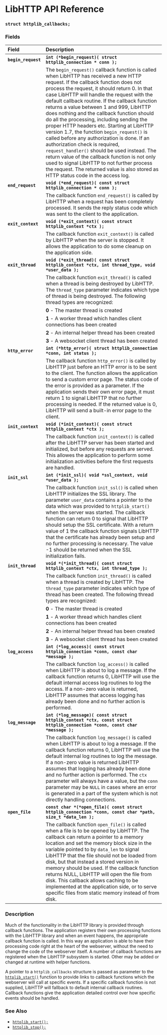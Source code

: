 # LibHTTP API Reference

### `struct httplib_callbacks;`

### Fields

| Field | Description |
| :--- | :--- |
|**`begin_request`**|**`int (*begin_request)( struct httplib_connection * conn );`**|
| |The `begin_request()` callback function is called when LibHTTP has received a new HTTP request. If the callback function does not process the request, it should return 0. In that case LibHTTP will handle the request with the default callback routine. If the callback function returns a value between 1 and 999, LibHTTP does nothing and the callback function should do all the processing, including sending the proper HTTP headers etc. Starting at LibHTTP version 1.7, the function `begin_request()` is called before any authorization is done. If an authorization check is required, `request_handler()` should be used instead. The return value of the callback function is not only used to signal LibHTTP to not further process the request. The returned value is also stored as HTTP status code in the access log. |
|**`end_request`**|**`void (*end_request)( const struct httplib_connection * conn );`**|
| |The callback function `end_request()` is called by LibHTTP when a request has been completely processed. It sends the reply status code which was sent to the client to the application.|
|**`exit_context`**|**`void (*exit_context)( const struct httplib_context *ctx );`**|
| |The callback function `exit_context()` is called by LibHTTP when the server is stopped. It allows the application to do some cleanup on the application side.|
|**`exit_thread`**|**`void (*exit_thread)( const struct httplib_context *ctx, int thread_type, void *user_data );`**|
| |The callback function `exit_thread()` is called when a thread is being destroyed by LibHTTP. The `thread_type` parameter indicates which type of thread is being destroyed. The following thread types are recognized:|
| |**0** - The master thread is created |
| |**1** - A worker thread which handles client connections has been created|
| |**2** - An internal helper thread has been created|
| |**3** - A websocket client thread has been created|
|**`http_error`**|**`int (*http_error)( struct httplib_connection *conn, int status );`**|
| |The callback function `http_error()` is called by LibHTTP just before an HTTP error is to be sent to the client. The function allows the application to send a custom error page. The status code of the error is provided as a parameter. If the application sends their own error page, it must return 1 to signal LibHTTP that no further processing is needed. If the returned value is 0, LibHTTP will send a built-in error page to the client.|
|**`init_context`**|**`void (*init_context)( const struct httplib_context *ctx );`**|
| |The callback function `init_context()` is called after the LibHTTP server has been started and initialized, but before any requests are served. This allowes the application to perform some initialization activities before the first requests are handled.|
|**`init_ssl`**|**`int (*init_ssl)( void *ssl_context, void *user_data );`**|
| |The callback function `init_ssl()` is called when LibHTTP initializes the SSL library. The parameter `user_data` contains a pointer to the data which was provided to `httplib_start()` when the server was started. The callback function can return 0 to signal that LibHTTP should setup the SSL certificate. With a return value of 1 the callback function signals LibHTTP that the certificate has already been setup and no further processing is necessary. The value -1 should be returned when the SSL initialization fails.|
|**`init_thread`**|**`void *(*init_thread)( const struct httplib_context *ctx, int thread_type );`**|
| |The callback function `init_thread()` is called when a thread is created by LibHTTP. The `thread_type` parameter indicates which type of thread has been created. The following thread types are recognized:|
| |**0** - The master thread is created |
| |**1** - A worker thread which handles client connections has been created|
| |**2** - An internal helper thread has been created|
| |**3** - A websocket client thread has been created|
|**`log_access`**|**`int (*log_access)( const struct httplib_connection *conn, const char *message );`**|
| |The callback function `log_access()` is called when LibHTTP is about to log a message. If the callback function returns 0, LibHTTP will use the default internal access log routines to log the access. If a non-zero value is returned, LibHTTP assumes that access logging has already been done and no further action is performed.|
|**`log_message`**|**`int (*log_message)( const struct httplib_context *ctx, const struct httplib_connection *conn, const char *message );`**|
| |The callback function `log_message()` is called when LibHTTP is about to log a message. If the callback function returns 0, LibHTTP will use the default internal log routines to log the message. If a non-zero value is returned LibHTTP assumes that logging has already been done and no further action is performed. The `ctx` parameter will always have a value, but the `conn` parameter may be `NULL` in cases where an error is generated in a part of the system which is not directly handling connections.|
|**`open_file`**|**`const char *(*open_file)( const struct httplib_connection *conn, const char *path, size_t *data_len );`**|
| |The callback function `open_file()` is called when a file is to be opened by LibHTTP. The callback can return a pointer to a memory location and set the memory block size in the variable pointed to by `data_len` to signal LibHTTP that the file should not be loaded from disk, but that instead a stored version in memory should be used. If the callback function returns NULL, LibHTTP will open the file from disk. This callback allows caching to be implemented at the application side, or to serve specific files from static memory instead of from disk.|

### Description

Much of the functionality in the LibHTTP library is provided through callback functions. The application registers their own processing functions with the LibHTTP library and when an event happens, the appropriate callback function is called. In this way an application is able to have their processing code right at the heart of the webserver, without the need to change the code of the webserver itself. A number of callback functions are registered when the LibHTTP subsystem is started. Other may be added or changed at runtime with helper functions.

A pointer to a `httplib_callbacks` structure is passed as parameter to the [`httplib_start()`](httplib_start.md) function to provide links to callback functions which the webserver will call at specific events. If a specific callback function is not supplied, LibHTTP will fallback to default internal callback routines. Callback functions give the application detailed control over how specific events should be handled.

### See Also

* [`httplib_start();`](httplib_start.md)
* [`httplib_stop();`](httplib_stop.md)
